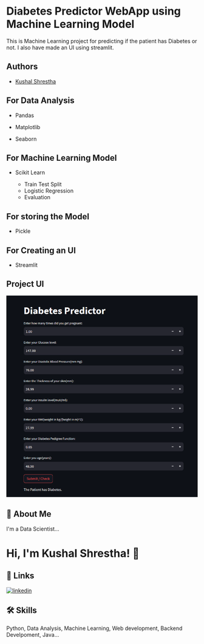 
# Diabetes Predictor WebApp using Machine Learning Model

This is Machine Learning project for predicting if the patient has Diabetes or not. I also have made an UI using streamlit.


## Authors

- [Kushal Shrestha](https://github.com/Kushal-Shr)


## For Data Analysis

- Pandas

- Matplotlib

- Seaborn


## For Machine Learning Model

 - Scikit Learn

    - Train Test Split
    - Logistic Regression
    - Evaluation
## For storing the Model

- Pickle
## For Creating an UI

- Streamlit
## Project UI

![App Screenshot](https://github.com/Kushal-Shr/Diabetes-Predictor-WebApp/blob/main/Project_UI.png?raw=true)


## 🚀 About Me
I'm a Data Scientist...


# Hi, I'm Kushal Shrestha! 👋


## 🔗 Links

[![linkedin](https://img.shields.io/badge/linkedin-0A66C2?style=for-the-badge&logo=linkedin&logoColor=white)](https://www.linkedin.com/in/kushal-shrestha-28350927b/)



## 🛠 Skills
Python, Data Analysis, Machine Learning, Web development, Backend Develpoment, Java...

